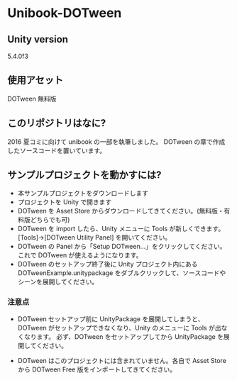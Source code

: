 # Unibook-DOTween
## Unity version
5.4.0f3

## 使用アセット
DOTween 無料版

## このリポジトリはなに?
2016 夏コミに向けて unibook の一部を執筆しました。
DOTween の章で作成したソースコードを置いています。

## サンプルプロジェクトを動かすには?
- 本サンプルプロジェクトをダウンロードします
- プロジェクトを Unity で開きます
- DOTween を Asset Store からダウンロードしてきてください。(無料版・有料版どちらでも可)
- DOTween を import したら、Unity メニューに Tools が新しくできます。[Tools]->[DOTween Utility Panel] を開いてください。
- DOTween の Panel から「Setup DOTween...」をクリックしてください。これで DOTween が使えるようになります。
- DOTween のセットアップ終了後に Unity プロジェクト内にある DOTweenExample.unitypackage をダブルクリックして、ソースコードやシーンを展開してください。

### 注意点
- DOTween セットアップ前に UnityPackage を展開してしまうと、DOTween がセットアップできなくなり、Unity のメニューに Tools が出なくなります。
必ず、DOTween をセットアップしてから UnityPackage を展開してください。

- DOTween はこのプロジェクトには含まれていません。各自で Asset Store から DOTween Free 版をインポートしてきてください。
